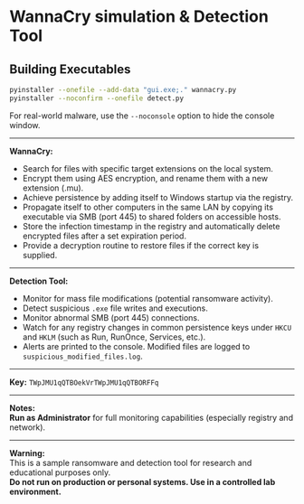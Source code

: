 # WannaCry simulation & Detection Tool

## Building Executables
```sh
pyinstaller --onefile --add-data "gui.exe;." wannacry.py
pyinstaller --noconfirm --onefile detect.py
```
For real-world malware, use the `--noconsole` option to hide the console window.

---

**WannaCry:**
- Search for files with specific target extensions on the local system.
- Encrypt them using AES encryption, and rename them with a new extension (.mu).
- Achieve persistence by adding itself to Windows startup via the registry.
- Propagate itself to other computers in the same LAN by copying its executable via SMB (port 445) to shared folders on accessible hosts.
- Store the infection timestamp in the registry and automatically delete encrypted files after a set expiration period.
- Provide a decryption routine to restore files if the correct key is supplied.

---

**Detection Tool:**
- Monitor for mass file modifications (potential ransomware activity).
- Detect suspicious `.exe` file writes and executions.
- Monitor abnormal SMB (port 445) connections.
- Watch for any registry changes in common persistence keys under `HKCU` and `HKLM` (such as Run, RunOnce, Services, etc.).
- Alerts are printed to the console. Modified files are logged to `suspicious_modified_files.log`.

---

**Key:**  `TWpJMU1qQTBOekVrTWpJMU1qQTBORFFq`

---

**Notes:**  
**Run as Administrator** for full monitoring capabilities (especially registry and network).


---

**Warning:**  
This is a sample ransomware and detection tool for research and educational purposes only.  
**Do not run on production or personal systems. Use in a controlled lab environment.**